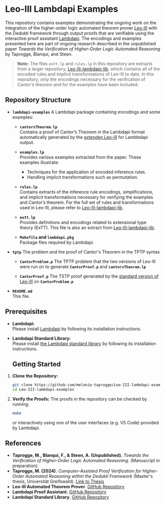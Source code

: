 # Leo-III Lambdapi Examples

This repository contains examples demonstrating the ongoing work on the integration of the higher-order logic automated theorem prover [Leo-III](https://github.com/leoprover/Leo-III) with the Dedukti framework through output proofs that are verifiable using the interactive proof assistant [Lambdapi](https://github.com/Deducteam/lambdapi). The encodings and examples presented here are part of ongoing research described in the unpublished paper *Towards the Verification of Higher-Order Logic Automated Reasoning* by Taprogge, Blanqui, and Steen.

> **Note:** The files `extt.lp` and `rules.lp` in this repository are extracts from a larger repository, [Leo-III-lambdapi-lib](https://github.com/melanie-taprogge/Leo-III-lambdapi-lib), which contains all of the encoded rules and implicit transformations of Leo-III to date. In this repository, only the encodings necessary for the verification of Cantor’s theorem and for the examples have been included.

## Repository Structure

- **`lambdapi-examples`**
  A Lambdapi package containing encodings and some examples:

  - **`cantorsTheorem.lp`**  
    Contains a proof of Cantor’s Theorem in the Lambdapi format automatically generated by the [extenden Leo-III](https://github.com/melanie-taprogge/Leo-III) for Lambbdapi output.
  
  - **`examples.lp`**  
    Provides various examples extracted from the paper. These examples illustrate:
    - Techniques for the application of encoded inference rules.
    - Handling implicit transformations such as permutation.
  
  - **`rules.lp`**  
    Contains extracts of the inference rule encodings, simplifications, and implicit transformations necessary for verifying the examples and Cantor’s theorem. For the full set of rules and transformations used in Leo-III, please refer to [Leo-III-lambdapi-lib](https://github.com/melanie-taprogge/Leo-III-lambdapi-lib).
  
  - **`extt.lp`**  
    Provides definitions and encodings related to extensional type theory (ExTT). This file is also an extract from [Leo-III-lambdapi-lib](https://github.com/melanie-taprogge/Leo-III-lambdapi-lib).
  
  - **`Makefile` and `lambdapi.pkg`**  
    Package files required by Lambdapi.

- **`tptp`**
  The problem and the proof of Cantor's Theorem in the TPTP syntax

  - **`CantorProblem.p`**
    The TPTP problem that the two versions of Leo-III were run on to generate **`CantorProof.p`** and **`cantorsTheorem.lp`** 

  - **`CantorProof.p`**
    The TSTP proof generated by the [standard version of Leo-III](https://github.com/leoprover/Leo-III) on **`CantorProblem.p`**

- **`README.md`**  
  This file.

## Prerequisites

- **Lambdapi:**  
  Please install [Lambdapi](https://github.com/Deducteam/lambdapi) by following its installation instructions.

- **Lambdapi Standard Library:**  
  Please install [the Lambdapi standard library](https://github.com/Deducteam/lambdapi-stdlib) by following its installation instructions.

  ## Getting Started

1. **Clone the Repository:**
   ```bash
   git clone https://github.com/melanie-taprogge/Leo-III-lambdapi-examples.git
   cd Leo-III-lambdapi-examples

2. **Verify the Proofs:**
   The proofs in the repository can be checked by running:
   ```bash
   make
   ```
   or interactively using one of the user interfaces (e.g. VS Code) provided by Lambdapi.

  ## References

- **Taprogge, M., Blanqui, F., & Steen, A. (Unpublished).** *Towards the Verification of Higher-Order Logic Automated Reasoning*. (Manuscript in preparation)
- **Taprogge, M. (2024).** *Computer-Assisted Proof Verification for Higher-Order Automated Reasoning within the Dedukti Framework* (Master's thesis, Universität Greifswald). [Link to Thesis](https://inria.hal.science/hal-04733263)
- **Leo-III Automated Theorem Prover.** [GitHub Repository](https://github.com/leoprover/Leo-III)
- **Lambdapi Proof Assistant.** [GitHub Repository](https://github.com/Deducteam/lambdapi)
- **Lambdapi Standard Library.** [GitHub Repository](https://github.com/Deducteam/lambdapi-stdlib)
